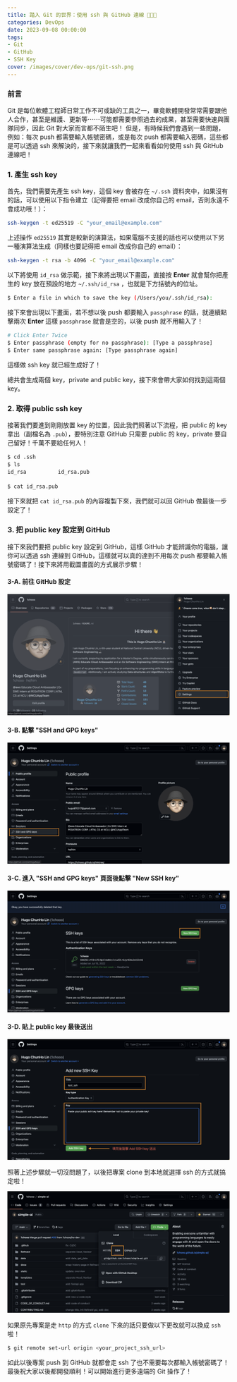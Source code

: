 ```yaml
---
title: 踏入 Git 的世界：使用 ssh 與 GitHub 連線 👨🏻‍💻
categories: DevOps
date: 2023-09-08 00:00:00
tags: 
- Git 
- GitHub
- SSH Key
cover: /images/cover/dev-ops/git-ssh.png
---
```



### 前言
Git 是每位軟體工程師日常工作不可或缺的工具之一，畢竟軟體開發常常需要跟他人合作，甚至是維護、更新等⋯⋯可能都需要參照過去的成果，甚至需要快速與團隊同步，因此 Git 對大家而言都不陌生吧！
但是，有時候我們會遇到一些問題，例如：每次 push 都需要輸入帳號密碼，或是每次 push 都需要輸入密碼，這些都是可以透過 ssh 來解決的，接下來就讓我們一起來看看如何使用 ssh 與 GitHub 連線吧！

### 1. 產生 ssh key
首先，我們需要先產生 ssh key，這個 key 會被存在 `~/.ssh` 資料夾中，如果沒有的話，可以使用以下指令建立（記得要把 email 改成你自己的 email，否則永遠不會成功哦！）：

```bash
ssh-keygen -t ed25519 -C "your_email@example.com"
```

上述操作 `ed25519` 其實是較新的演算法，如果電腦不支援的話也可以使用以下另一種演算法生成（同樣也要記得把 email 改成你自己的 email）：
```bash
ssh-keygen -t rsa -b 4096 -C "your_email@example.com"
```

以下將使用 `id_rsa` 做示範，接下來將出現以下畫面，直接按 **Enter** 就會幫你把產生的 key 放在預設的地方 `~/.ssh/id_rsa` ，也就是下方括號內的位址。
```bash
$ Enter a file in which to save the key (/Users/you/.ssh/id_rsa):
```

接下來會出現以下畫面，若不想以後 push 都要輸入 `passphrase` 的話，就連續點擊兩次 **Enter** 這樣 `passphrase` 就會是空的，以後 push 就不用輸入了！

```bash
# Click Enter Twice
$ Enter passphrase (empty for no passphrase): [Type a passphrase]
$ Enter same passphrase again: [Type passphrase again]
```

這樣做 ssh key 就已經生成好了！

總共會生成兩個 key，private and public key，接下來會帶大家如何找到這兩個 key。

### 2. 取得 public ssh key

接著我們要進到剛剛放置 key 的位置，因此我們照著以下流程，把 public 的 key 拿出（副檔名為 `.pub`），要特別注意 GitHub 只需要 public 的 key，private 要自己留好！千萬不要給任何人！
```bash
$ cd .ssh
$ ls
id_rsa          id_rsa.pub

$ cat id_rsa.pub
```

接下來就把 `cat id_rsa.pub` 的內容複製下來，我們就可以回 GitHub 做最後一步設定了！

### 3. 把 public key 設定到 GitHub

接下來我們要把 public key 設定到 GitHub，這樣 GitHub 才能辨識你的電腦，讓你可以透過 ssh 連線到 GitHub，這樣就可以真的達到不用每次 push 都要輸入帳號密碼了！接下來將用截圖畫面的方式展示步驟！

#### 3-A. 前往 GitHub 設定

![](/images/post/dev-ops/git-ssh/01.png)

#### 3-B. 點擊 "SSH and GPG keys"

![](/images/post/dev-ops/git-ssh/02.png)

#### 3-C. 進入 "SSH and GPG keys" 頁面後點擊 "New SSH key"

![](/images/post/dev-ops/git-ssh/03.png)

#### 3-D. 貼上 public key 最後送出

![](/images/post/dev-ops/git-ssh/04.png)

照著上述步驟就一切沒問題了，以後把專案 clone 到本地就選擇 ssh 的方式就搞定啦！ 

![](/images/post/dev-ops/git-ssh/05.png)

如果原先專案是走 `http` 的方式 `clone` 下來的話只要做以下更改就可以換成 `ssh` 啦！

```bash
$ git remote set-url origin <your_project_ssh_url>
```

如此以後專案 push 到 GitHub 就都會走 ssh 了也不需要每次都輸入帳號密碼了！最後祝大家以後都開發順利！可以開始進行更多遠端的 Git 操作了！
